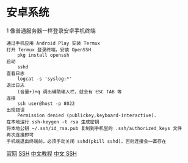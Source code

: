 # 安卓系统

1 像普通服务器一样登录安卓手机终端

    通过手机应用 Android Play 安装 Termux
    打开 Termux 登录终端，安装 OpenSSH
        pkg install openssh
    启动
        sshd
    查看日志
        logcat -s 'syslog:*'
    退出日志
        (音量+)+q 调出辅助输入栏，就会有 ESC TAB 等
    连接
        ssh user@host -p 8022
    出现错误
        Permission denied (publickey,keyboard-interactive).
    在本地运行 ssh-keygen -t rsa 生成密钥
    将本地公钥 ~/.ssh/id_rsa.pub 复制到手机里的 .ssh/authorized_keys 文件
    再次连接即可
    手机端退出终端前，必须手动关闭 sshd(pkill sshd)，否则连接会一直存在

[官网](https://termux.com/)
[SSH](https://wiki.termux.com/wiki/SSH)
[中文教程](http://blackwolfsec.cc/2016/12/10/termux/)
[中文 SSH](https://www.findhao.net/easycoding/1652)
